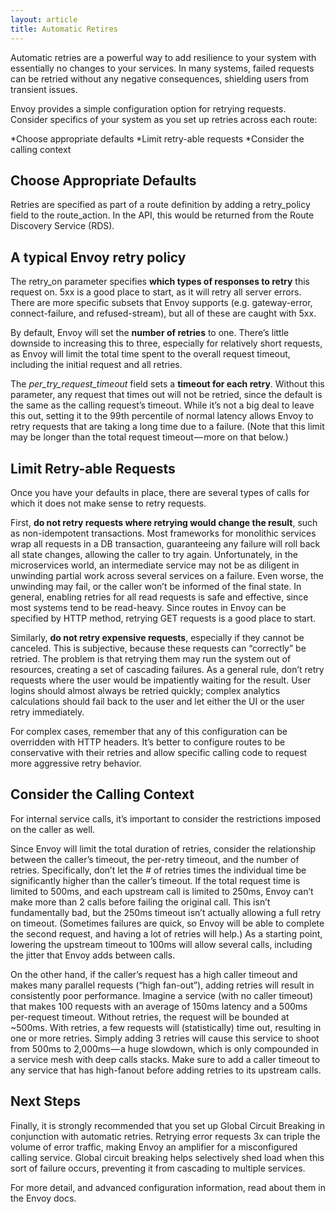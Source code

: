 ```yaml
---
layout: article
title: Automatic Retires
---
```


Automatic retries are a powerful way to add resilience to your system with
essentially no changes to your services. In many systems, failed requests can
be retried without any negative consequences, shielding users from transient
issues.

Envoy provides a simple configuration option for retrying requests. Consider
specifics of your system as you set up retries across each route:

*Choose appropriate defaults
*Limit retry-able requests
*Consider the calling context

## Choose Appropriate Defaults

Retries are specified as part of a route definition by adding a retry_policy
field to the route_action. In the API, this would be returned from the Route
Discovery Service (RDS).

## A typical Envoy retry policy

The retry_on parameter specifies **which types of responses to retry** this
request on. 5xx is a good place to start, as it will retry all server errors.
There are more specific subsets that Envoy supports (e.g. gateway-error,
connect-failure, and refused-stream), but all of these are caught with 5xx.

By default, Envoy will set the **number of retries** to one. There’s little
downside to increasing this to three, especially for relatively short requests,
as Envoy will limit the total time spent to the overall request timeout,
including the initial request and all retries.

The *per_try_request_timeout* field sets a **timeout for each retry**. Without
this parameter, any request that times out will not be retried, since the
default is the same as the calling request’s timeout. While it’s not a big deal
to leave this out, setting it to the 99th percentile of normal latency allows
Envoy to retry requests that are taking a long time due to a failure. (Note
that this limit may be longer than the total request timeout — more on that
below.)

## Limit Retry-able Requests
Once you have your defaults in place, there are several types of calls for
which it does not make sense to retry requests.

First, **do not retry requests where retrying would change the result**, such
as non-idempotent transactions. Most frameworks for monolithic services wrap
all requests in a DB transaction, guaranteeing any failure will roll back all
state changes, allowing the caller to try again. Unfortunately, in the
microservices world, an intermediate service may not be as diligent in
unwinding partial work across several services on a failure. Even worse, the
unwinding may fail, or the caller won’t be informed of the final state. In
general, enabling retries for all read requests is safe and effective, since
most systems tend to be read-heavy. Since routes in Envoy can be specified by
HTTP method, retrying GET requests is a good place to start.

Similarly, **do not retry expensive requests**, especially if they cannot be
canceled. This is subjective, because these requests can “correctly” be
retried. The problem is that retrying them may run the system out of resources,
creating a set of cascading failures. As a general rule, don’t retry requests
where the user would be impatiently waiting for the result. User logins should
almost always be retried quickly; complex analytics calculations should fail
back to the user and let either the UI or the user retry immediately.

For complex cases, remember that any of this configuration can be overridden
with HTTP headers. It’s better to configure routes to be conservative with
their retries and allow specific calling code to request more aggressive retry
behavior.

## Consider the Calling Context

For internal service calls, it’s important to consider the restrictions imposed
on the caller as well.

Since Envoy will limit the total duration of retries, consider the relationship
between the caller’s timeout, the per-retry timeout, and the number of retries.
Specifically, don’t let the # of retries times the individual time be
significantly higher than the caller’s timeout. If the total request time is
limited to 500ms, and each upstream call is limited to 250ms, Envoy can’t make
more than 2 calls before failing the original call. This isn’t fundamentally
bad, but the 250ms timeout isn’t actually allowing a full retry on timeout.
(Sometimes failures are quick, so Envoy will be able to complete the second
request, and having a lot of retries will help.) As a starting point, lowering
the upstream timeout to 100ms will allow several calls, including the jitter
that Envoy adds between calls.

On the other hand, if the caller’s request has a high caller timeout and makes
many parallel requests (“high fan-out”), adding retries will result in
consistently poor performance. Imagine a service (with no caller timeout) that
makes 100 requests with an average of 150ms latency and a 500ms per-request
timeout. Without retries, the request will be bounded at ~500ms. With retries,
a few requests will (statistically) time out, resulting in one or more retries.
Simply adding 3 retries will cause this service to shoot from 500ms to
2,000ms — a huge slowdown, which is only compounded in a service mesh with deep
calls stacks. Make sure to add a caller timeout to any service that has
high-fanout before adding retries to its upstream calls.

## Next Steps

Finally, it is strongly recommended that you set up Global Circuit Breaking in
conjunction with automatic retries. Retrying error requests 3x can triple the
volume of error traffic, making Envoy an amplifier for a misconfigured calling
service. Global circuit breaking helps selectively shed load when this sort of
failure occurs, preventing it from cascading to multiple services.

For more detail, and advanced configuration information, read about them in the
Envoy docs.
